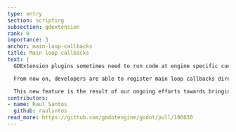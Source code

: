 ```yaml
---
type: entry
section: scripting
subsection: gdextension
rank: 0
importance: 3
anchor: main-loop-callbacks
title: Main loop callbacks
text: |
  GDExtension plugins sometimes need to run code at engine specific cues. For example, there were a lot of issues accessing the engine singletons from GDExtension, since there was no simple way to know when the engine had started up or shut down.

  From now on, developers are able to register main loop callbacks directly from GDExtension, such as ``startup`` and ``shutdown``.

  This new feature is the result of our ongoing efforts towards bringing C#/.NET to GDExtension, as the port needed to register a ``frame`` callback.
contributors:
- name: Raul Santos
  github: raulsntos
read_more: https://github.com/godotengine/godot/pull/106030
---
```

